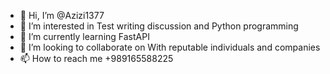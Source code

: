 - 👋 Hi, I’m @Azizi1377
- 👀 I’m interested in Test writing discussion and Python programming
- 🌱 I’m currently learning FastAPI
- 💞️ I’m looking to collaborate on With reputable individuals and companies
- 📫 How to reach me +989165588225

<!---
Azizi1377/Azizi1377 is a ✨ special ✨ repository because its `README.md` (this file) appears on your GitHub profile.
You can click the Preview link to take a look at your changes.
--->
